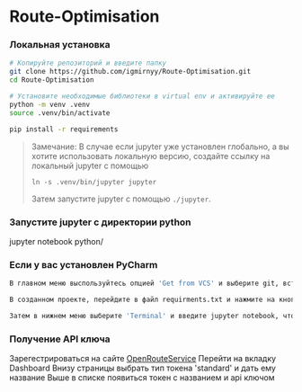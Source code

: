 # Route-Optimisation
### Локальная установка

```bash
# Копируйте репозиторий и введите папку
git clone https://github.com/igmirnyy/Route-Optimisation.git
cd Route-Optimisation

# Установите необходимые библиотеки в virtual env и активируйте ее
python -m venv .venv
source .venv/bin/activate

pip install -r requirements
```

> Замечание: В случае если jupyter уже установлен глобально, а вы хотите использовать локальную версию,
> создайте ссылку на локальный jupyter с помощью
>
>`ln -s .venv/bin/jupyter jupyter`
> 
> Затем запустите jupyter с помощью `./jupyter`. 
> 
### Запустите jupyter с директории python
jupyter notebook python/

### Если у вас установлен PyCharm
```bash
В главном меню выспользуйтесь опцией 'Get from VCS' и выберите git, вставив ссылку  https://github.com/igmirnyy/Route-Optimisation.git

В созданном проекте, перейдите в файл requirments.txt и нажмите на кнопку 'install requirements'

Затем в нижнем меню выберите 'Terminal' и введите jupyter notebook, чтобы запустить сервер jupyter
```
### Получение API ключа
Зарегестрироваться на сайте [OpenRouteService](https://openrouteservice.org/dev/#/login)
Перейти на вкладку Dashboard
Внизу страницы выбрать тип токена 'standard' и дать ему название
Выше в списке появиться токен с названием и api ключом
